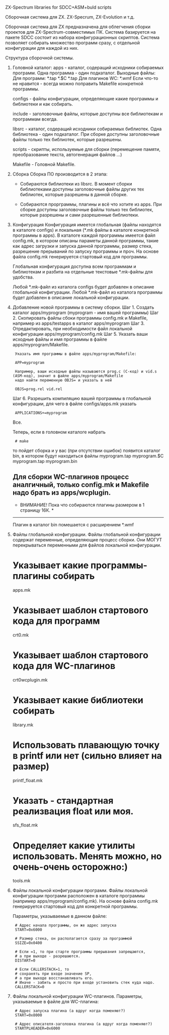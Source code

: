 ZX-Spectrum libraries for SDCC+ASM+buld scripts

Сборочная система для ZX.
ZX-Specrum, ZX-Evolution и т.д.


Сборочная система для ZX предназначена для облегчения сборки проектов для ZX-Spectrum-совместимых ПК.
Система базируется на пакете SDCC состоит из набора конфигурационных скриптов.
Система позволяет собирать множество программ сразу, с отдельной конфигурации для каждой из них.

Структура сборочной системы.

1. Головной каталог:
	apps		- каталог, содеращий исходники собираемых программ. Одна программа - один подкаталог.
			Выходные файлы:
				Для программ:
					*.tap
					*.$C
					*.tap
				Для плагинов WC:
					*.wmf
			Если что-то не нравится - всегда можно поправить Makefile конкретной программы.
	
	configs 	- файлы конфигурации, определяющие какие программы и библиотеки и как собирать.
	
	include 	- заголовочные файлы, которые доступны все библиотекам и программам всегда.
			
	libsrc		- каталог, содеращий исходники собираемых библиотек. Одна библиотека - один подкаталог.
			При сборке доступны заголовочные файлы только тех библиотек, которые разрешены.
			
	scripts 	- скрипты, используемые для сборки (перемещение памяти, преобразование текста, автогенерация файлов ...)
	
	Makefile	- Головной Makefile.

2. Сборка
	Сборка ПО производится в 2 этапа:
	
	- Собираются библиотеки из libsrc.
	В момент сборки библиотеками доступны заголовочные файлы
	других тех библиотек, которые разрешены в данной сборке.
	
	- Собираются прорграммы, плагины и всё что хотите из apps.
	При сборке доступны заголовочные файлы только тех библиотек, которые разрешены и сами разрешенные библиотеки.

3. Конфигурация
	Конфигурация имеется глобальная (файлы находятся в каталоге configs)
	и локальная (*.mk файлы в каталоге конкретной программы в apps).
	В каталоге каждой программы имеется файл config.mk, в котором описаны параметы данной программы, такие как
	адрес загрузки и запуска данной программы, размер стека, разрешение прерываний по запуску программы и проч.
	На основе файла config.mk генерируется стартовый код для программы.
	
	Глобальная конфигурация доступна всем программам и библиотекам и разбита на отдельные текстовые *.mk-файлы
	для удобства.
	
	Любой *.mk-файл из каталога configs будет добавлен в описание глобальной конфигурации.
	Любой *.mk-файл из каталога программы будет добавлен в описание локальной конфигурации.
	
4. Добавление новой программы в систему сборки.
	Шаг 1. Создать каталог apps/myprogram (myprogram - имя вашей программы)
	Шаг 2. Скопировать файлы сбоки программы config.mk и Makefile, например из apps/testapps в каталог
		apps/myprogram
	Шаг 3. Отредактировать, при необходимости файл локальной конфигурации apps/myprogram/config.mk
	Шаг 5. Указать ваши исходные файлы и имя программы в файле apps/myprogram/Makefile.
	
		Указать имя программы в файле apps/myprogram/Makefile:
		
		APP=myprogram
	
		Например, ваши исходные файлы называются prog.c (C-код) и vid.s (ASM-код), значит в файле apps/myprogram/Makefile
		надо найти переменную OBJS= и указать в ней
		
		OBJS=prog.rel vid.rel
	
	Шаг 6. Разрешить компиляцию вашей программы в глобальной конфигурации, для чего в файле configs/apps.mk указать
		
		APPLICATIONS+=myprogram
	Все.
	
	Теперь, если в головном каталоге набрать
	
		# make
		
	то пойдет сборка и у вас (при отсутствии ошибок) появится каталог bin, в котором будут находиться файлы
	myprogram.tap myprogram.$C myprogram.tap myprogram.bin
	
	Для сборки WC-плагинов процесс аналгичный, только config.mk и Makefile надо брать из apps/wcplugin.
	-----------------
	* ВНИМАНИЕ! Пока что собираются плагины размером в 1 страницу 16К. *
	-----------------
	Плагин в каталог bin помешается с расширением *.wmf
	
4. Файлы глобальной конфигурации.
	Файлы глобальной конфигурации содержат переменные, определяющие процесс сборки.
	Они МОГУТ перекрываться переменными для файлов локальной конфигурации.
	
	# Указывает какие программы-плагины собирать
	apps.mk
	
	# Указывает шаблон стартового кода для программ
	crt0.mk
	
	# Указывает шаблон стартового кода для WC-плагинов
	crt0wcplugin.mk
	
	# Указывает какие библиотеки собирать
	library.mk
	
	# Использовать плавающую точку в printf или нет (сильно влияет на размер)
	printf_float.mk
	
	# Указать - стандартная реализвация float или моя.
	sfs_float.mk
	
	# Определяет какие утилиты использовать. Менять можно, но очень-очень осторожно:)
	tools.mk

5. Файлы локальной конфигурации программ.
	Файлы локальной конфигурации программ расположен в каталоге программы (например apps/myprogram/config.mk).
	На основе файла config.mk генерируется стартовый код для конкретной программы.
	
	Параметры, указываемые в данном файле:
	
		# Адрес начала программы, он же адрес запуска
		START=0x6000

		# Размер стека, он располагается сразу за программой
		SSIZE=0x0400

		# Если =1, то при старте программы прерывания запрещаются,
		# а при выходе - разрешаются.
		DISTART=0

		# Если CALLERSTACK=1, то
		# сохранять при входе значение SP,
		# а при выходе восстанавливать его.
		# Иначе - забить и просто при входе установить стек куда надо.
		CALLERSTACK=0

6. Файлы локальной конфигурации WC-плагинов.
	Параметры, указываемые в файле для WC-плагина:
	
		# Адрес запуска плагина (а вдруг когда поменяют?)
		START=0x8000
		
		# Адрес описателя-заголовка плагина (а вдруг когда поменяют?)
		STARTPLHEADER=0x6000

